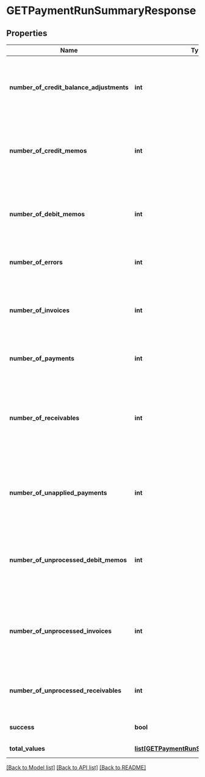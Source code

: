 # GETPaymentRunSummaryResponse

## Properties
Name | Type | Description | Notes
------------ | ------------- | ------------- | -------------
**number_of_credit_balance_adjustments** | **int** | **Note:** This field is only available if you have the Credit Balance feature enabled.  The number of credit balance adjustments that are successfully processed in the payment run.  | [optional] 
**number_of_credit_memos** | **int** | **Note:** This field is only available if you have the Invoice Settlement feature enabled.  The total number of credit memos that are successfully processed in the payment run.  | [optional] 
**number_of_debit_memos** | **int** | **Note:** This field is only available if you have the Invoice Settlement feature enabled.  The total number of debit memos that are picked up for processing in the payment run.  | [optional] 
**number_of_errors** | **int** | The number of payments with the status of &#x60;Error&#x60; and &#x60;Processing&#x60;.  | [optional] 
**number_of_invoices** | **int** | **Note:** This field is only available if you have the Invoice Settlement feature enabled.  The total number of invoices that are picked up for processing in the payment run.  | [optional] 
**number_of_payments** | **int** | The number of payments that are successfully processed in the payment run.  | [optional] 
**number_of_receivables** | **int** | The total number of receivables that are picked up for processing in the payment run.  The value of this field is the sum of the value of the &#x60;numberOfInvoices&#x60; field and that of the &#x60;numberOfDebitMemos&#x60; field.  | [optional] 
**number_of_unapplied_payments** | **int** | **Note:** This field is only available if you have the Invoice Settlement feature enabled.  The number of unapplied payments that are successfully processed in the payment run.  | [optional] 
**number_of_unprocessed_debit_memos** | **int** | **Note:** This field is only available if you have the Invoice Settlement feature enabled.  The number of debit memos with remaining positive balances after the payment run is completed.  | [optional] 
**number_of_unprocessed_invoices** | **int** | **Note:** This field is only available if you have the Invoice Settlement feature enabled.  The number of invoices with remaining positive balances after the payment run is completed.  | [optional] 
**number_of_unprocessed_receivables** | **int** | The number of receivables with remaining positive balances after the payment run is completed.  | [optional] 
**success** | **bool** | Returns &#x60;true&#x60; if the request was processed successfully.  | [optional] 
**total_values** | [**list[GETPaymentRunSummaryTotalValues]**](GETPaymentRunSummaryTotalValues.md) | Container for total values.  | [optional] 

[[Back to Model list]](../README.md#documentation-for-models) [[Back to API list]](../README.md#documentation-for-api-endpoints) [[Back to README]](../README.md)



